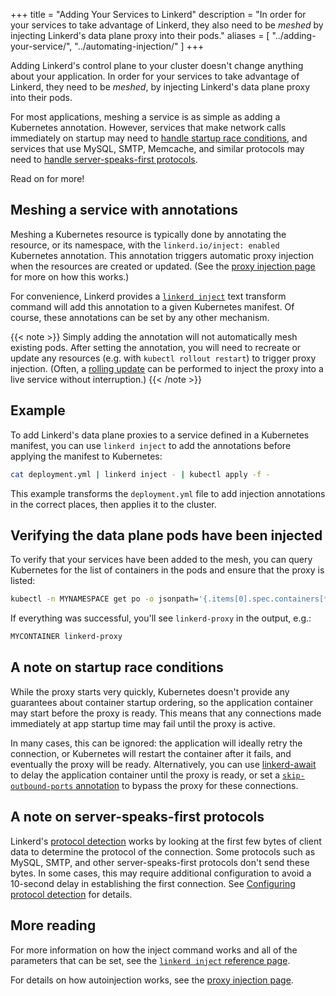 +++
title = "Adding Your Services to Linkerd"
description = "In order for your services to take advantage of Linkerd, they also need to be *meshed* by injecting Linkerd's data plane proxy into their pods."
aliases = [
  "../adding-your-service/",
  "../automating-injection/"
]
+++

Adding Linkerd's control plane to your cluster doesn't change anything about
your application. In order for your services to take advantage of Linkerd, they
need to be *meshed*, by injecting Linkerd's data plane proxy into their pods.

For most applications, meshing a service is as simple as adding a Kubernetes
annotation. However, services that make network calls immediately on startup
may need to [handle startup race
conditions](#a-note-on-startup-race-conditions), and services that use MySQL,
SMTP, Memcache, and similar protocols may need to [handle server-speaks-first
protocols](#a-note-on-server-speaks-first-protocols).

Read on for more!

## Meshing a service with annotations

Meshing a Kubernetes resource is typically done by annotating the resource, or
its namespace, with the `linkerd.io/inject: enabled` Kubernetes annotation.
This annotation triggers automatic proxy injection when the resources are
created or updated. (See the [proxy injection
page](../../features/proxy-injection/) for more on how this works.)

For convenience, Linkerd provides a [`linkerd
inject`](../../reference/cli/inject/) text transform command will add this
annotation to a given Kubernetes manifest.  Of course, these annotations can be
set by any other mechanism.

{{< note >}}
Simply adding the annotation will not automatically mesh existing pods. After
setting the annotation, you will need to recreate or update any resources (e.g.
with `kubectl rollout restart`) to trigger proxy injection. (Often, a
[rolling
update](https://kubernetes.io/docs/tutorials/kubernetes-basics/update/update-intro/)
can be performed to inject the proxy into a live service without interruption.)
{{< /note >}}

## Example

To add Linkerd's data plane proxies to a service defined in a Kubernetes
manifest, you can use `linkerd inject` to add the annotations before applying
the manifest to Kubernetes:

```bash
cat deployment.yml | linkerd inject - | kubectl apply -f -
```

This example transforms the `deployment.yml` file to add injection annotations
in the correct places, then applies it to the cluster.

## Verifying the data plane pods have been injected

To verify that your services have been added to the mesh, you can query
Kubernetes for the list of containers in the pods and ensure that the proxy is
listed:

```bash
kubectl -n MYNAMESPACE get po -o jsonpath='{.items[0].spec.containers[*].name}'
```

If everything was successful, you'll see `linkerd-proxy` in the output, e.g.:

```bash
MYCONTAINER linkerd-proxy
```

## A note on startup race conditions

While the proxy starts very quickly, Kubernetes doesn't provide any guarantees
about container startup ordering, so the application container may start before
the proxy is ready. This means that any connections made immediately at app
startup time may fail until the proxy is active.

In many cases, this can be ignored: the application will ideally retry the
connection, or Kubernetes will restart the container after it fails, and
eventually the proxy will be ready. Alternatively, you can use
[linkerd-await](https://github.com/linkerd/linkerd-await) to delay the
application container until the proxy is ready, or set a
[`skip-outbound-ports`
annotation](../../features/protocol-detection/#skipping-the-proxy)
to bypass the proxy for these connections.

## A note on server-speaks-first protocols

Linkerd's [protocol
detection](../../features/protocol-detection/) works by
looking at the first few bytes of client data to determine the protocol of the
connection. Some protocols such as MySQL, SMTP, and other server-speaks-first
protocols don't send these bytes. In some cases, this may require additional
configuration to avoid a 10-second delay in establishing the first connection.
See [Configuring protocol
detection](../../features/protocol-detection/#configuring-protocol-detection)
for details.

## More reading

For more information on how the inject command works and all of the parameters
that can be set, see the [`linkerd inject` reference
page](../../reference/cli/inject/).

For details on how autoinjection works, see the [proxy injection
page](../../features/proxy-injection/).
